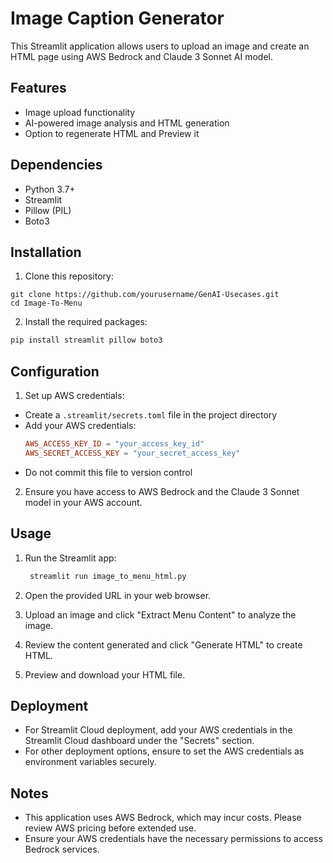 # Image Caption Generator

This Streamlit application allows users to upload an image and create an HTML page using AWS Bedrock and Claude 3 Sonnet AI model.

## Features

- Image upload functionality
- AI-powered image analysis and HTML generation
- Option to regenerate HTML and Preview it

## Dependencies

- Python 3.7+
- Streamlit
- Pillow (PIL)
- Boto3

## Installation

1. Clone this repository:
  ```git
  git clone https://github.com/yourusername/GenAI-Usecases.git
  cd Image-To-Menu
  ```

2. Install the required packages:
  ```python
  pip install streamlit pillow boto3
  ```

## Configuration

1. Set up AWS credentials:
- Create a `.streamlit/secrets.toml` file in the project directory
- Add your AWS credentials:
  ```toml
  AWS_ACCESS_KEY_ID = "your_access_key_id"
  AWS_SECRET_ACCESS_KEY = "your_secret_access_key"
  ```
- Do not commit this file to version control

2. Ensure you have access to AWS Bedrock and the Claude 3 Sonnet model in your AWS account.

## Usage

1. Run the Streamlit app:
   ```cmd
    streamlit run image_to_menu_html.py
   ```

2. Open the provided URL in your web browser.

3. Upload an image and click "Extract Menu Content" to analyze the image.

4. Review the content generated and click "Generate HTML" to create HTML.

5. Preview and download your HTML file.

## Deployment

- For Streamlit Cloud deployment, add your AWS credentials in the Streamlit Cloud dashboard under the "Secrets" section.
- For other deployment options, ensure to set the AWS credentials as environment variables securely.

## Notes

- This application uses AWS Bedrock, which may incur costs. Please review AWS pricing before extended use.
- Ensure your AWS credentials have the necessary permissions to access Bedrock services.